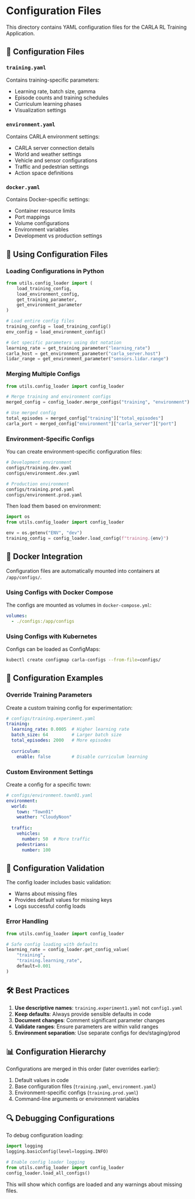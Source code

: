# Configuration Files

This directory contains YAML configuration files for the CARLA RL Training Application.

## 📁 Configuration Files

### `training.yaml`
Contains training-specific parameters:
- Learning rate, batch size, gamma
- Episode counts and training schedules  
- Curriculum learning phases
- Visualization settings

### `environment.yaml`
Contains CARLA environment settings:
- CARLA server connection details
- World and weather settings
- Vehicle and sensor configurations
- Traffic and pedestrian settings
- Action space definitions

### `docker.yaml`
Contains Docker-specific settings:
- Container resource limits
- Port mappings
- Volume configurations
- Environment variables
- Development vs production settings

## 🔧 Using Configuration Files

### Loading Configurations in Python

```python
from utils.config_loader import (
    load_training_config,
    load_environment_config,
    get_training_parameter,
    get_environment_parameter
)

# Load entire config files
training_config = load_training_config()
env_config = load_environment_config()

# Get specific parameters using dot notation
learning_rate = get_training_parameter("learning_rate")
carla_host = get_environment_parameter("carla_server.host")
lidar_range = get_environment_parameter("sensors.lidar.range")
```

### Merging Multiple Configs

```python
from utils.config_loader import config_loader

# Merge training and environment configs
merged_config = config_loader.merge_configs("training", "environment")

# Use merged config
total_episodes = merged_config["training"]["total_episodes"]
carla_port = merged_config["environment"]["carla_server"]["port"]
```

### Environment-Specific Configs

You can create environment-specific configuration files:

```bash
# Development environment
configs/training.dev.yaml
configs/environment.dev.yaml

# Production environment  
configs/training.prod.yaml
configs/environment.prod.yaml
```

Then load them based on environment:

```python
import os
from utils.config_loader import config_loader

env = os.getenv("ENV", "dev")
training_config = config_loader.load_config(f"training.{env}")
```

## 🐳 Docker Integration

Configuration files are automatically mounted into containers at `/app/configs/`.

### Using Configs with Docker Compose

The configs are mounted as volumes in `docker-compose.yml`:

```yaml
volumes:
  - ./configs:/app/configs
```

### Using Configs with Kubernetes

Configs can be loaded as ConfigMaps:

```bash
kubectl create configmap carla-configs --from-file=configs/
```

## 📝 Configuration Examples

### Override Training Parameters

Create a custom training config for experimentation:

```yaml
# configs/training.experiment.yaml
training:
  learning_rate: 0.0005  # Higher learning rate
  batch_size: 64         # Larger batch size
  total_episodes: 2000   # More episodes
  
  curriculum:
    enable: false        # Disable curriculum learning
```

### Custom Environment Settings

Create a config for a specific town:

```yaml
# configs/environment.town01.yaml
environment:
  world:
    town: "Town01"
    weather: "CloudyNoon"
    
  traffic:
    vehicles:
      number: 50  # More traffic
    pedestrians:
      number: 100
```

## 🔄 Configuration Validation

The config loader includes basic validation:

- Warns about missing files
- Provides default values for missing keys
- Logs successful config loads

### Error Handling

```python
from utils.config_loader import config_loader

# Safe config loading with defaults
learning_rate = config_loader.get_config_value(
    "training", 
    "training.learning_rate", 
    default=0.001
)
```

## 🛠️ Best Practices

1. **Use descriptive names**: `training.experiment1.yaml` not `config1.yaml`
2. **Keep defaults**: Always provide sensible defaults in code
3. **Document changes**: Comment significant parameter changes
4. **Validate ranges**: Ensure parameters are within valid ranges
5. **Environment separation**: Use separate configs for dev/staging/prod

## 📊 Configuration Hierarchy

Configurations are merged in this order (later overrides earlier):

1. Default values in code
2. Base configuration files (`training.yaml`, `environment.yaml`)
3. Environment-specific configs (`training.prod.yaml`)
4. Command-line arguments or environment variables

## 🔍 Debugging Configurations

To debug configuration loading:

```python
import logging
logging.basicConfig(level=logging.INFO)

# Enable config loader logging
from utils.config_loader import config_loader
config_loader.load_all_configs()
```

This will show which configs are loaded and any warnings about missing files. 